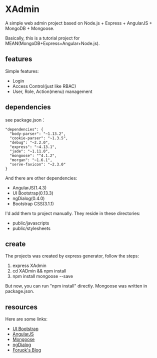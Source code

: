 # XAdmin

A simple web admin project based on Node.js + Express + AngularJS + MongoDB + Mongoose.

Basically, this is a tutorial project for MEAN(MongoDB+Express+Angular+Node.js).

## features

Simple features:

- Login
- Access Control(just like RBAC)
- User, Role, Action(menu) management

## dependencies

see package.json：

    "dependencies": {
      "body-parser": "~1.13.2",
      "cookie-parser": "~1.3.5",
      "debug": "~2.2.0",
      "express": "~4.13.1",
      "jade": "~1.11.0",
      "mongoose": "^4.1.2",
      "morgan": "~1.6.1",
      "serve-favicon": "~2.3.0"
    }

And there are other dependencies:

- AngularJS(1.4.3)
- UI Bootstrap(0.13.3)
- ngDialog(0.4.0)
- Bootstrap CSS(3.1.1)

I'd add them to project manually. They reside in these directories:

- public/javascripts 
- public/stylesheets

## create

The projects was created by express generator, follow the steps:

1. express XAdmin
2. cd XADmin && npm install
3. npm install mongoose --save

But now, you can run "npm install" directly. Mongoose was written in package.json.

## resources

Here are some links:

- [UI Bootstrap](https://github.com/angular-ui/bootstrap)
- [AngularJS](http://angularjs.org/)
- [Mongoose](http://mongoosejs.com/)
- [ngDialog](https://github.com/likeastore/ngDialog)
- [Foruok's Blog](http://blog.csdn.net/foruok)
